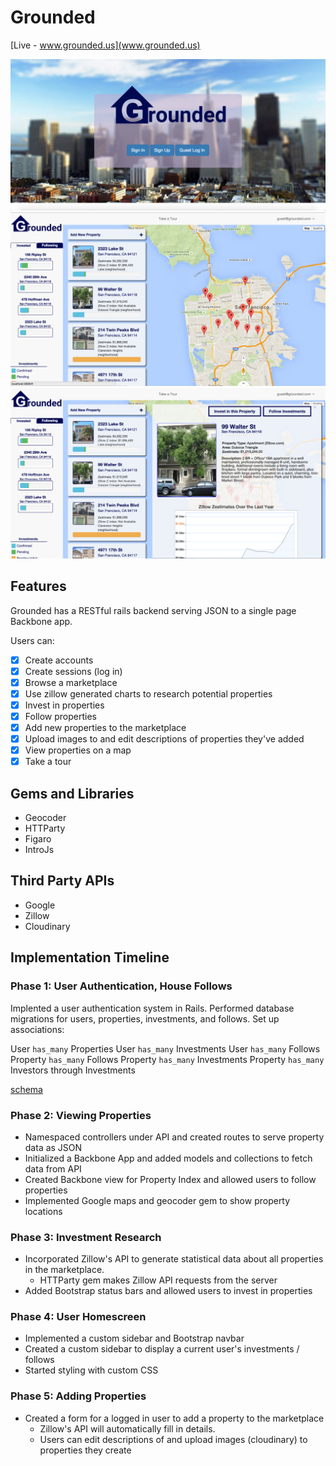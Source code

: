 # Grounded

[Live - www.grounded.us](www.grounded.us)

![screenshot1]
![screenshot2]
![screenshot3]

## Features
Grounded has a RESTful rails backend serving JSON to a single page Backbone app.

Users can:

- [x] Create accounts
- [x] Create sessions (log in)
- [x] Browse a marketplace
- [x] Use zillow generated charts to research potential properties
- [x] Invest in properties
- [x] Follow properties
- [x] Add new properties to the marketplace
- [x] Upload images to and edit descriptions of properties they've added
- [x] View properties on a map
- [x] Take a tour

## Gems and Libraries

* Geocoder
* HTTParty
* Figaro
* IntroJs


## Third Party APIs

* Google
* Zillow
* Cloudinary


## Implementation Timeline

### Phase 1: User Authentication, House Follows
Implented a user authentication system in Rails.  Performed database migrations for users, properties, investments, and follows.  Set up associations:

User `has_many` Properties
User `has_many` Investments
User `has_many` Follows
Property `has_many` Follows
Property `has_many` Investments
Property `has_many` Investors through Investments

[schema](https://github.com/sandersbrad/Grounded/blob/master/db/schema.rb)

### Phase 2: Viewing Properties
* Namespaced controllers under API and created routes to serve property data as JSON
* Initialized a Backbone App and added models and collections to fetch data from API
* Created Backbone view for Property Index and allowed users to follow properties
* Implemented Google maps and geocoder gem to show property locations

### Phase 3: Investment Research
* Incorporated Zillow's API to generate statistical data about all properties in the marketplace.
  * HTTParty gem makes Zillow API requests from the server
* Added Bootstrap status bars and allowed users to invest in properties

### Phase 4: User Homescreen
* Implemented a custom sidebar and Bootstrap navbar
* Created a custom sidebar to display a current user's investments / follows
* Started styling with custom CSS

### Phase 5: Adding Properties
* Created a form for a logged in user to add a property to the marketplace
  * Zillow's API will automatically fill in details.
  * Users can edit descriptions of and upload images (cloudinary) to properties they create


[screenshot1]: ./app/assets/images/readme/grounded.png
[screenshot2]: ./app/assets/images/readme/propertyindex.png
[screenshot3]: ./app/assets/images/readme/propertymodal.png
